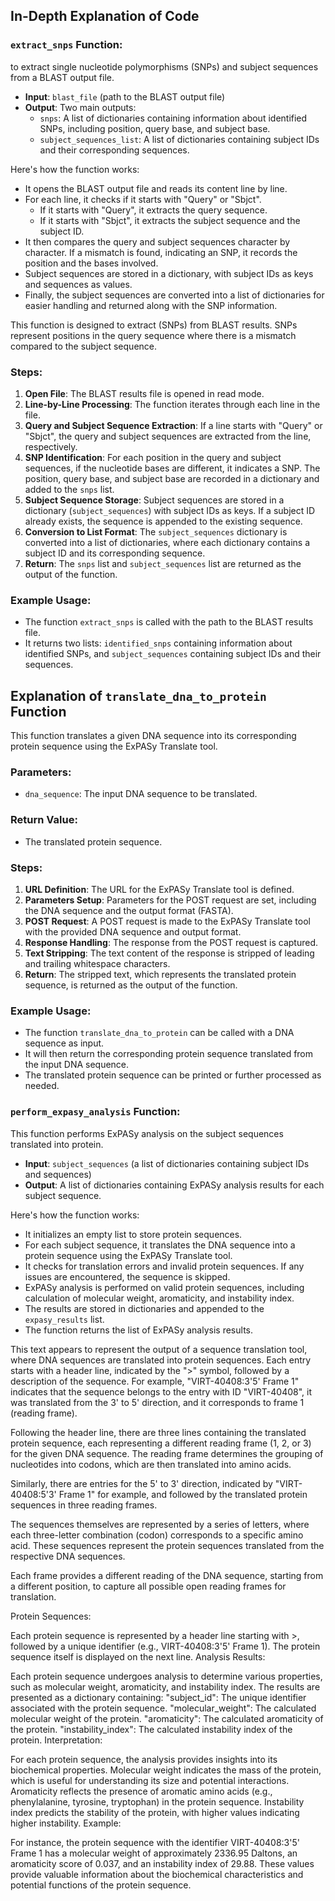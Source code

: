 ## In-Depth Explanation of Code

### `extract_snps` Function: 
to extract single nucleotide polymorphisms (SNPs) and subject sequences from a BLAST output file.

- **Input**: `blast_file` (path to the BLAST output file)
- **Output**: Two main outputs:
  - `snps`: A list of dictionaries containing information about identified SNPs, including position, query base, and subject base.
  - `subject_sequences_list`: A list of dictionaries containing subject IDs and their corresponding sequences.

Here's how the function works:
- It opens the BLAST output file and reads its content line by line.
- For each line, it checks if it starts with "Query" or "Sbjct". 
  - If it starts with "Query", it extracts the query sequence.
  - If it starts with "Sbjct", it extracts the subject sequence and the subject ID.
- It then compares the query and subject sequences character by character. If a mismatch is found, indicating an SNP, it records the position and the bases involved.
- Subject sequences are stored in a dictionary, with subject IDs as keys and sequences as values.
- Finally, the subject sequences are converted into a list of dictionaries for easier handling and returned along with the SNP information. 

This function is designed to extract (SNPs) from BLAST results. SNPs represent positions in the query sequence where there is a mismatch compared to the subject sequence.

  
### Steps:
1. **Open File**: The BLAST results file is opened in read mode.
2. **Line-by-Line Processing**: The function iterates through each line in the file.
3. **Query and Subject Sequence Extraction**: If a line starts with "Query" or "Sbjct", the query and subject sequences are extracted from the line, respectively.
4. **SNP Identification**: For each position in the query and subject sequences, if the nucleotide bases are different, it indicates a SNP. The position, query base, and subject base are recorded in a dictionary and added to the `snps` list.
5. **Subject Sequence Storage**: Subject sequences are stored in a dictionary (`subject_sequences`) with subject IDs as keys. If a subject ID already exists, the sequence is appended to the existing sequence.
6. **Conversion to List Format**: The `subject_sequences` dictionary is converted into a list of dictionaries, where each dictionary contains a subject ID and its corresponding sequence.
7. **Return**: The `snps` list and `subject_sequences` list are returned as the output of the function.

### Example Usage:
- The function `extract_snps` is called with the path to the BLAST results file.
- It returns two lists: `identified_snps` containing information about identified SNPs, and `subject_sequences` containing subject IDs and their sequences.






## Explanation of `translate_dna_to_protein` Function

This function translates a given DNA sequence into its corresponding protein sequence using the ExPASy Translate tool.

### Parameters:
- `dna_sequence`: The input DNA sequence to be translated.

### Return Value:
- The translated protein sequence.

### Steps:
1. **URL Definition**: The URL for the ExPASy Translate tool is defined.
2. **Parameters Setup**: Parameters for the POST request are set, including the DNA sequence and the output format (FASTA).
3. **POST Request**: A POST request is made to the ExPASy Translate tool with the provided DNA sequence and output format.
4. **Response Handling**: The response from the POST request is captured.
5. **Text Stripping**: The text content of the response is stripped of leading and trailing whitespace characters.
6. **Return**: The stripped text, which represents the translated protein sequence, is returned as the output of the function.

### Example Usage:
- The function `translate_dna_to_protein` can be called with a DNA sequence as input.
- It will then return the corresponding protein sequence translated from the input DNA sequence.
- The translated protein sequence can be printed or further processed as needed.
 





### `perform_expasy_analysis` Function:

This function performs ExPASy analysis on the subject sequences translated into protein.

- **Input**: `subject_sequences` (a list of dictionaries containing subject IDs and sequences)
- **Output**: A list of dictionaries containing ExPASy analysis results for each subject sequence.

Here's how the function works:
- It initializes an empty list to store protein sequences.
- For each subject sequence, it translates the DNA sequence into a protein sequence using the ExPASy Translate tool.
- It checks for translation errors and invalid protein sequences. If any issues are encountered, the sequence is skipped.
- ExPASy analysis is performed on valid protein sequences, including calculation of molecular weight, aromaticity, and instability index.
- The results are stored in dictionaries and appended to the `expasy_results` list.
- The function returns the list of ExPASy analysis results.


This text appears to represent the output of a sequence translation tool, where DNA sequences are translated into protein sequences. 
Each entry starts with a header line, indicated by the ">" symbol, followed by a description of the sequence. For example, "VIRT-40408:3'5' Frame 1" indicates that the sequence belongs to the entry with ID "VIRT-40408", it was translated from the 3' to 5' direction, and it corresponds to frame 1 (reading frame).

Following the header line, there are three lines containing the translated protein sequence, each representing a different reading frame (1, 2, or 3) for the given DNA sequence. The reading frame determines the grouping of nucleotides into codons, which are then translated into amino acids.

Similarly, there are entries for the 5' to 3' direction, indicated by "VIRT-40408:5'3' Frame 1" for example, and followed by the translated protein sequences in three reading frames.

The sequences themselves are represented by a series of letters, where each three-letter combination (codon) corresponds to a specific amino acid. These sequences represent the protein sequences translated from the respective DNA sequences.

Each frame provides a different reading of the DNA sequence, starting from a different position, to capture all possible open reading frames for translation.



Protein Sequences:

Each protein sequence is represented by a header line starting with >, followed by a unique identifier (e.g., VIRT-40408:3'5' Frame 1).
The protein sequence itself is displayed on the next line.
Analysis Results:

Each protein sequence undergoes analysis to determine various properties, such as molecular weight, aromaticity, and instability index.
The results are presented as a dictionary containing:
"subject_id": The unique identifier associated with the protein sequence.
"molecular_weight": The calculated molecular weight of the protein.
"aromaticity": The calculated aromaticity of the protein.
"instability_index": The calculated instability index of the protein.
Interpretation:

For each protein sequence, the analysis provides insights into its biochemical properties.
Molecular weight indicates the mass of the protein, which is useful for understanding its size and potential interactions.
Aromaticity reflects the presence of aromatic amino acids (e.g., phenylalanine, tyrosine, tryptophan) in the protein sequence.
Instability index predicts the stability of the protein, with higher values indicating higher instability.
Example:

For instance, the protein sequence with the identifier VIRT-40408:3'5' Frame 1 has a molecular weight of approximately 2336.95 Daltons, an aromaticity score of 0.037, and an instability index of 29.88.
These values provide valuable information about the biochemical characteristics and potential functions of the protein sequence.
